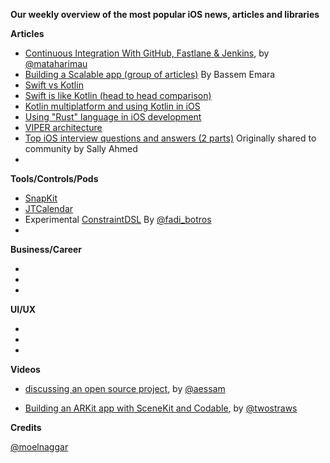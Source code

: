 **Our weekly overview of the most popular iOS news, articles and libraries**


**Articles**

* [Continuous Integration With GitHub, Fastlane & Jenkins](https://www.raywenderlich.com/1774995-continuous-integration-with-github-fastlane-jenkins), by [@mataharimau](https://twitter.com/mataharimau)
* [Building a Scalable app (group of articles)](https://basememara.com/series/build-scalable-app/) By Bassem Emara
* [Swift vs Kotlin](https://www.mobileappdaily.com/2018/07/25/swift-vs-kotlin-debate)
* [Swift is like Kotlin (head to head comparison)](http://nilhcem.com/swift-is-like-kotlin/)
* [Kotlin multiplatform and using Kotlin in iOS](https://www.kotlindevelopment.com/kotlin-multiplatform-in-action/)
* [Using "Rust" language in iOS development](https://www.bignerdranch.com/blog/building-an-ios-app-in-rust-part-1/)
* [VIPER architecture](https://www.objc.io/issues/13-architecture/viper/)
* [Top iOS interview questions and answers (2 parts)](https://medium.com/ios-expert-series-or-interview-series/top-ios-interview-questions-and-answers-april-2019-part-i-9f512d82aedc) Originally shared to community by Sally Ahmed
*

**Tools/Controls/Pods**

* [SnapKit](https://github.com/SnapKit/SnapKit)
* [JTCalendar](https://github.com/jonathantribouharet/JTCalendar)
* Experimental [ConstraintDSL](https://github.com/fadi-botros/ios-constraint-dsl) By [@fadi_botros](https://github.com/fadi-botros)
* 

**Business/Career**

*
*
*

**UI/UX**

*
*
*

**Videos**

* [discussing an open source project](https://www.youtube.com/watch?v=a2DpyBabUIs), by [@aessam](https://github.com/aessam)

* [Building an ARKit app with SceneKit and Codable](https://www.youtube.com/watch?v=XqRVfB521Fo), by [@twostraws](https://github.com/twostraws)

**Credits**

[@moelnaggar](https://github.com/MoElnaggar14)
